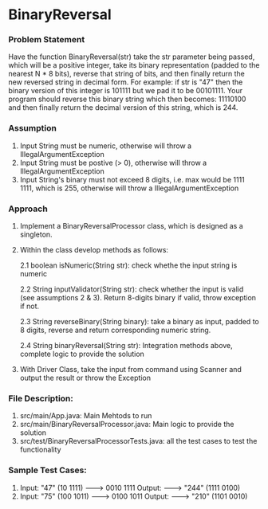 # BinaryReversal

### Problem Statement

Have the function BinaryReversal(str) take the str parameter being passed, which will be a positive integer, take its binary representation (padded to the nearest N * 8 bits), reverse that string of bits, and then finally return the new reversed string in decimal form. For example: if str is "47" then the binary version of this integer is 101111 but we pad it to be 00101111. Your program should reverse this binary string which then becomes: 11110100 and then finally return the decimal version of this string, which is 244.


### Assumption

1. Input String must be numeric, otherwise will throw a IllegalArgumentException
2. Input String must be postive (> 0), otherwise will throw a IllegalArgumentException
3. Input String's binary must not exceed 8 digits, i.e. max would be 1111 1111, which is 255, otherwise will throw a IllegalArgumentException


### Approach

1. Implement a BinaryReversalProcessor class, which is designed as a singleton.
2. Within the class develop methods as follows:

      2.1 boolean isNumeric(String str): check whethe the input string is numeric

      2.2 String inputValidator(String str): check whether the input is valid (see assumptions 2 & 3). Return 8-digits binary if valid, throw exception if not.

      2.3 String reverseBinary(String binary): take a binary as input, padded to 8 digits, reverse and return corresponding numeric string.

      2.4 String binaryReversal(String str): Integration methods above, complete logic to provide the solution
     
3. With Driver Class, take the input from command using Scanner and output the result or throw the Exception


### File Description:
1. src/main/App.java: Main Mehtods to run
2. src/main/BinaryReversalProcessor.java: Main logic to provide the solution
3. src/test/BinaryReversalProcessorTests.java: all the test cases to test the functionality


### Sample Test Cases:
1. Input: "47" (10 1111) --->  0010 1111 Output: ---> "244" (1111 0100)
2. Input: "75" (100 1011) --->  0100 1011 Output: ---> "210" (1101 0010)

